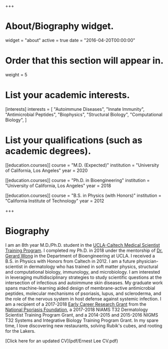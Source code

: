 +++
# About/Biography widget.
widget = "about"
active = true
date = "2016-04-20T00:00:00"

# Order that this section will appear in.
weight = 5

# List your academic interests.
[interests]
  interests = [
    "Autoimmune Diseases",
    "Innate Immunity",
    "Antimicrobial Peptides",
    "Biophysics",
    "Structural Biology",
    "Computational Biology",
  ]

# List your qualifications (such as academic degrees).

[[education.courses]]
  course = "M.D. (Expected)"
  institution = "University of California, Los Angeles"
  year = 2020

[[education.courses]]
  course = "Ph.D. in Bioengineering"
  institution = "University of California, Los Angeles"
  year = 2018

[[education.courses]]
  course = "B.S. in Physics (with Honors)"
  institution = "California Institute of Technology"
  year = 2012
 
+++

# Biography

I am an 8th year M.D./Ph.D. student in the [UCLA-Caltech Medical Scientist Training Program](http://mstp.healthsciences.ucla.edu/students/ernest-lee-phd). I completed my Ph.D. in 2018 under the mentorship of [Dr. Gerard Wong](http://wonglab.seas.ucla.edu) in the Department of Bioengineering at UCLA. I received a B.S. in Physics with Honors from Caltech in 2012. I am a future physician-scientist in dermatology who has trained in soft matter physics, structural and computational biology, immunology, and microbiology. I am interested in leveraging multidisciplinary strategies to study scientific questions at the intersection of infectious and autoimmune skin diseases. My graduate work spans machine-learning aided design of membrane-active antimicrobial peptides, molecular mechanisms of psoriasis, lupus, and scleroderma, and the role of the nervous system in host defense against systemic infection. I am a recipient of a 2017-2018 [Early Career Research Grant](https://app.dimensions.ai/details/grant/grant.7127373) from the [National Psoriasis Foundation](https://www.psoriasis.org), a 2017-2018 NIAMS T32 Dermatology Scientist Training Program Grant, and a 2014-2015 and 2015-2016 NIGMS T32 Systems and Integrative Biology Training Program Grant. In my spare time, I love discovering new restaurants, solving Rubik's cubes, and rooting for the Lakers.

[Click here for an updated CV](pdf/Ernest Lee CV.pdf)